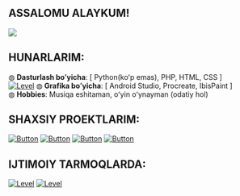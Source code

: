 ## ASSALOMU ALAYKUM!
<img src="https://i.gifer.com/DpZq.gif">

## HUNARLARIM:
◍ <b>Dasturlash boʻyicha</b>: [ Python(koʻp emas), PHP, HTML, CSS ]<br>
<a href='https://github.com/Netuzb'><img src='https://img.shields.io/badge/Dasturlash boʻyicha-Python,PHP,HTML,CSS-orange?style=flat-square' alt='Level'></a>
◍ <b>Grafika boʻyicha</b>: [ Android Studio, Procreate, IbisPaint ]<br>
◍ <b>Hobbies</b>: Musiqa eshitaman, oʻyin oʻynayman (odatiy hol)<br>

## SHAXSIY PROEKTLARIM:
[![Button](https://badgen.net/badge/UMod/UMod-Userbot/red?icon=telegram&label)](https://t.me/umodules)
[![Button](https://badgen.net/badge/Soso/Soso-Userbot/red?icon=telegram&label)](https://github.com/Netuzb/sosi)
[![Button](https://badgen.net/badge/XueArts/XueArts-My-Works/red?icon=slack&label)](https://t.me/xueart)
[![Button](https://badgen.net/badge/Apex-Legends-Mobile-chat/Apex-Legends-Mobile-chat/red?icon=telegram&label)](https://t.me/APEXLEGENDS_MOBILE_CHAT)

## IJTIMOIY TARMOQLARDA:
<a href='https://instagram.com/_temur.erkinov'><img src='https://img.shields.io/badge/Instagram-_Temur.Erkinov-orange?style=flat-square' alt='Level'></a>
<a href='https://telegram.me/netuzb'><img src='https://img.shields.io/badge/Telegram-Temur Erkinov-orange?style=flat-square' alt='Level'></a>
